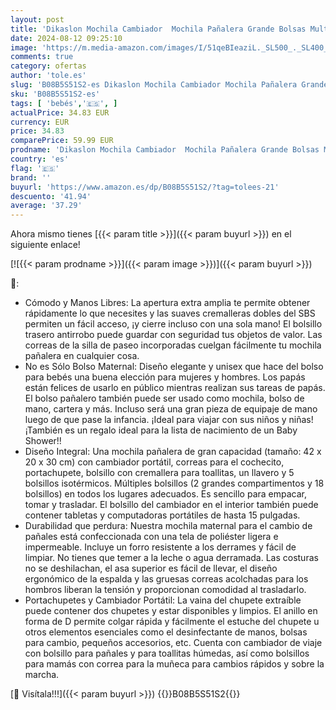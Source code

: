 ```yaml
---
layout: post
title: 'Dikaslon Mochila Cambiador  Mochila Pañalera Grande Bolsas Multifuncionales para Bebés con Cambiador Portátil  Portachupete y Correas para el Cochecito  para Mamá y Papá  Gris Oscuro '
date: 2024-08-12 09:25:10
image: 'https://m.media-amazon.com/images/I/51qeBIeaziL._SL500_._SL400_.jpg'
comments: true
category: ofertas
author: 'tole.es'
slug: 'B08B5S51S2-es Dikaslon Mochila Cambiador Mochila Pañalera Grande Bolsas...'
sku: 'B08B5S51S2-es'
tags: [ 'bebés','🇪🇸', ]
actualPrice: 34.83 EUR
currency: EUR
price: 34.83
comparePrice: 59.99 EUR
prodname: 'Dikaslon Mochila Cambiador  Mochila Pañalera Grande Bolsas Multifuncionales para Bebés con Cambiador Portátil  Portachupete y Correas para el Cochecito  para Mamá y Papá  Gris Oscuro '
country: 'es'
flag: '🇪🇸'
brand: ''
buyurl: 'https://www.amazon.es/dp/B08B5S51S2/?tag=tolees-21'
descuento: '41.94'
average: '37.29'
---
```


Ahora mismo tienes [{{< param title >}}]({{< param buyurl >}}) en el siguiente enlace!

[![{{< param prodname >}}]({{< param image >}})]({{< param buyurl >}})

🔎:

- Cómodo y Manos Libres: La apertura extra amplia te permite obtener rápidamente lo que necesites y las suaves cremalleras dobles del SBS permiten un fácil acceso, ¡y cierre incluso con una sola mano! El bolsillo trasero antirrobo puede guardar con seguridad tus objetos de valor. Las correas de la silla de paseo incorporadas cuelgan fácilmente tu mochila pañalera en cualquier cosa.
- No es Sólo Bolso Maternal: Diseño elegante y unisex que hace del bolso para bebés una buena elección para mujeres y hombres. Los papás están felices de usarlo en público mientras realizan sus tareas de papás. El bolso pañalero también puede ser usado como mochila, bolso de mano, cartera y más. Incluso será una gran pieza de equipaje de mano luego de que pase la infancia. ¡Ideal para viajar con sus niños y niñas! ¡También es un regalo ideal para la lista de nacimiento de un Baby Shower!!
- Diseño Integral: Una mochila pañalera de gran capacidad (tamaño: 42 x 20 x 30 cm) con cambiador portátil, correas para el cochecito, portachupete, bolsillo con cremallera para toallitas, un llavero y 5 bolsillos isotérmicos. Múltiples bolsillos (2 grandes compartimentos y 18 bolsillos) en todos los lugares adecuados. Es sencillo para empacar, tomar y trasladar. El bolsillo del cambiador en el interior también puede contener tabletas y computadoras portátiles de hasta 15 pulgadas.
- Durabilidad que perdura: Nuestra mochila maternal para el cambio de pañales está confeccionada con una tela de poliéster ligera e impermeable. Incluye un forro resistente a los derrames y fácil de limpiar. No tienes que temer a la leche o agua derramada. Las costuras no se deshilachan, el asa superior es fácil de llevar, el diseño ergonómico de la espalda y las gruesas correas acolchadas para los hombros liberan la tensión y proporcionan comodidad al trasladarlo.
- Portachupetes y Cambiador Portátil: La vaina del chupete extraíble puede contener dos chupetes y estar disponibles y limpios. El anillo en forma de D permite colgar rápida y fácilmente el estuche del chupete u otros elementos esenciales como el desinfectante de manos, bolsas para cambio, pequeños accesorios, etc. Cuenta con cambiador de viaje con bolsillo para pañales y para toallitas húmedas, así como bolsillos para mamás con correa para la muñeca para cambios rápidos y sobre la marcha.

[🛒 Visítala!!!]({{< param buyurl >}})
{{<world>}}B08B5S51S2{{</world>}}
